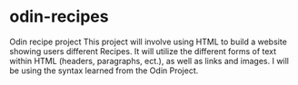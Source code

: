 # odin-recipes
Odin recipe project
This project will involve using HTML to build a website showing users different Recipes. It will utilize the different forms of text within HTML (headers, paragraphs, ect.), as well as links and images.  I will be using the syntax learned from the Odin Project.
